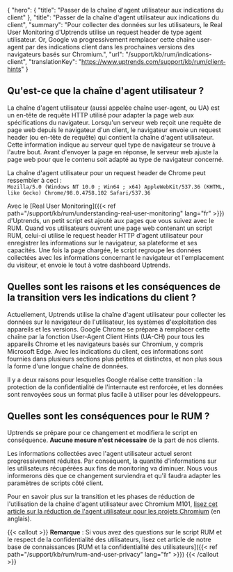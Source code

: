 {
"hero": {
"title": "Passer de la chaîne d'agent utilisateur aux indications du client"
},
"title": "Passer de la chaîne d'agent utilisateur aux indications du client",
"summary": "Pour collecter des données sur les utilisateurs, le Real User Monitoring d'Uptrends utilise un request header de type agent utilisateur. Or, Google va progressivement remplacer cette chaîne user-agent par des indications client dans les prochaines versions des navigateurs basés sur Chromium.",
"url": "/support/kb/rum/indications-client",
"translationKey": "https://www.uptrends.com/support/kb/rum/client-hints"
}
## Qu'est-ce que la chaîne d'agent utilisateur ?
La chaîne d'agent utilisateur (aussi appelée chaîne user-agent, ou UA) est un en-tête de requête HTTP utilisé pour adapter la page web aux spécifications du navigateur. Lorsqu'un serveur web reçoit une requête de page web depuis le navigateur d'un client, le navigateur envoie un request header (ou en-tête de requête) qui contient la chaîne d'agent utilisateur. Cette information indique au serveur quel type de navigateur se trouve à l'autre bout. Avant d'envoyer la page en réponse, le serveur web ajuste la page web pour que le contenu soit adapté au type de navigateur concerné.

La chaîne d'agent utilisateur pour un request header de Chrome peut ressembler à ceci :  
`Mozilla/5.0 (Windows NT 10.0 ; Win64 ; x64) AppleWebKit/537.36 (KHTML, like Gecko) Chrome/98.0.4758.102 Safari/537.36`

Avec le [Real User Monitoring]({{< ref path="/support/kb/rum/understanding-real-user-monitoring" lang="fr" >}}) d'Uptrends, un petit script est ajouté aux pages que vous suivez avec le RUM. Quand vos utilisateurs ouvrent une page web contenant un script RUM, celui-ci utilise le request header HTTP d'agent utilisateur pour enregistrer les informations sur le navigateur, sa plateforme et ses capacités. Une fois la page chargée, le script regroupe les données collectées avec les informations concernant le navigateur et l'emplacement du visiteur, et envoie le tout à votre dashboard Uptrends.
## Quelles sont les raisons et les conséquences de la transition vers les indications du client ?
Actuellement, Uptrends utilise la chaîne d'agent utilisateur pour collecter les données sur le navigateur de l'utilisateur, les systèmes d'exploitation des appareils et les versions. Google Chrome se prépare à remplacer cette chaîne par la fonction User-Agent Client Hints (UA-CH) pour tous les appareils Chrome et les navigateurs basés sur Chromium, y compris Microsoft Edge. Avec les indications du client, ces informations sont fournies dans plusieurs sections plus petites et distinctes, et non plus sous la forme d'une longue chaîne de données.

Il y a deux raisons pour lesquelles Google réalise cette transition : la protection de la confidentialité de l'internaute est renforcée, et les données sont renvoyées sous un format plus facile à utiliser pour les développeurs.
## Quelles sont les conséquences pour le RUM ?
Uptrends se prépare pour ce changement et modifiera le script en conséquence. **Aucune mesure n'est nécessaire** de la part de nos clients.

Les informations collectées avec l'agent utilisateur actuel seront progressivement réduites. Par conséquent, la quantité d'informations sur les utilisateurs récupérées aux fins de monitoring va diminuer. Nous vous informerons dès que ce changement surviendra et qu'il faudra adapter les paramètres de scripts côté client.

Pour en savoir plus sur la transition et les phases de réduction de l'utilisation de la chaîne d'agent utilisateur avec Chromium M101, [lisez cet article sur la réduction de l'agent utilisateur pour les projets Chromium](https://www.chromium.org/updates/ua-reduction/) (en anglais).

{{< callout >}} **Remarque** : Si vous avez des questions sur le script RUM et le respect de la confidentialité des utilisateurs, lisez cet article de notre base de connaissances [RUM et la confidentialité des utilisateurs]({{< ref path="/support/kb/rum/rum-and-user-privacy" lang="fr" >}}) {{< /callout >}}